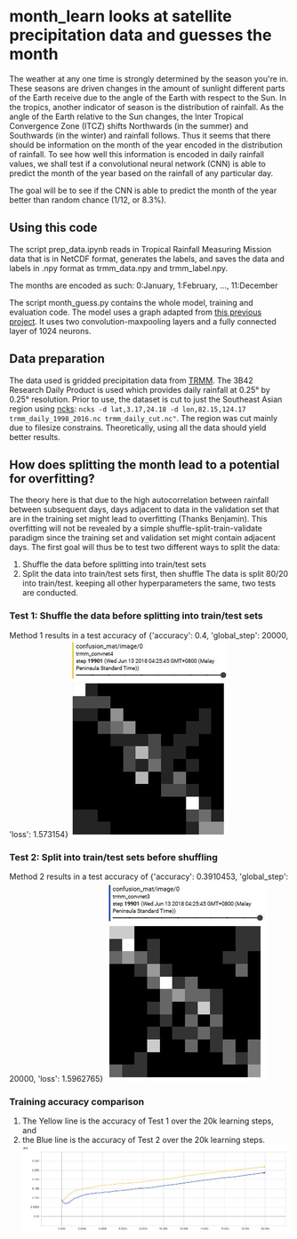 # month_learn looks at satellite precipitation data and guesses the month

The weather at any one time is strongly determined by the season you're in. These seasons are driven changes in the amount of sunlight different parts of the Earth receive due to the angle of the Earth with respect to the Sun. In the tropics, another indicator of season is the distribution of rainfall. As the angle of the Earth relative to the Sun changes, the Inter Tropical Convergence Zone (ITCZ) shifts Northwards (in the summer) and Southwards (in the winter) and rainfall follows. Thus it seems that there should be information on the month of the year encoded in the distribution of rainfall. To see how well this information is encoded in daily rainfall values, we shall test if a convolutional neural network (CNN) is able to predict the month of the year based on the rainfall of any particular day.  

The goal will be to see if the CNN is able to predict the month of the year better than random chance (1/12, or 8.3%).  
## Using this code
The script prep_data.ipynb reads in Tropical Rainfall Measuring Mission data that is in NetCDF format, generates the labels, and saves the data and labels in .npy format as trmm_data.npy and trmm_label.npy.  

The months are encoded as such: 0:January, 1:February, ..., 11:December  

The script month_guess.py contains the whole model, training and evaluation code. The model uses a graph adapted from [this previous project](https://github.com/nickyeolk/minst_cnn). It uses two convolution-maxpooling layers and a fully connected layer of 1024 neurons.
## Data preparation
The data used is gridded precipitation data from [TRMM](https://pmm.nasa.gov/data-access/downloads/trmm). The 3B42 Research Daily Product is used which provides daily rainfall at 0.25° by 0.25° resolution. Prior to use, the dataset is cut to just the Southeast Asian region using [ncks](http://nco.sourceforge.net/): `ncks -d lat,3.17,24.18 -d lon,82.15,124.17 trmm_daily_1998_2016.nc trmm_daily_cut.nc"`. The region was cut mainly due to filesize constrains. Theoretically, using all the data should yield better results.
## How does splitting the month lead to a potential for overfitting?
The theory here is that due to the high autocorrelation between rainfall between subsequent days, days adjacent to data in the validation set that are in the training set might lead to overfitting (Thanks Benjamin). This overfitting will not be revealed by a simple shuffle-split-train-validate paradigm since the training set and validation set might contain adjacent days. The first goal will thus be to test two different ways to split the data:
1) Shuffle the data before splitting into train/test sets
2) Split the data into train/test sets first, then shuffle
The data is split 80/20 into train/test. keeping all other hyperparameters the same, two tests are conducted.

### Test 1: Shuffle the data before splitting into train/test sets
Method 1 results in a test accuracy of {'accuracy': 0.4, 'global_step': 20000, 'loss': 1.573154}
![Confusion matrix Test 1](./img/test1_confusion_matrix.jpg)

### Test 2: Split into train/test sets before shuffling
Method 2 results in a test accuracy of {'accuracy': 0.3910453, 'global_step': 20000, 'loss': 1.5962765}
![Confusion matrix Test 2](./img/test2_confusion_matrix.jpg)

### Training accuracy comparison
1) The Yellow line is the accuracy of Test 1 over the 20k learning steps, and 
2) the Blue line is the accuracy of Test 2 over the 20k learning steps.
![Training accuracy](./img/test1_2_accuracy.jpg)
